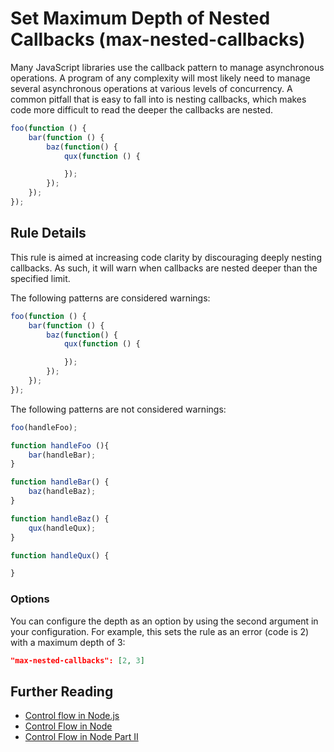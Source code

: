 # Set Maximum Depth of Nested Callbacks (max-nested-callbacks)

Many JavaScript libraries use the callback pattern to manage asynchronous operations. A program of any complexity will most likely need to manage several asynchronous operations at various levels of concurrency. A common pitfall that is easy to fall into is nesting callbacks, which makes code more difficult to read the deeper the callbacks are nested.

```js
foo(function () {
    bar(function () {
        baz(function() {
            qux(function () {

            });
        });
    });
});
```

## Rule Details

This rule is aimed at increasing code clarity by discouraging deeply nesting callbacks. As such, it will warn when callbacks are nested deeper than the specified limit.

The following patterns are considered warnings:

```js
foo(function () {
    bar(function () {
        baz(function() {
            qux(function () {

            });
        });
    });
});
```

The following patterns are not considered warnings:

```js
foo(handleFoo);

function handleFoo (){
    bar(handleBar);
}

function handleBar() {
    baz(handleBaz);
}

function handleBaz() {
    qux(handleQux);
}

function handleQux() {

}
```

### Options

You can configure the depth as an option by using the second argument in your configuration. For example, this sets the rule as an error (code is 2) with a maximum depth of 3:

```json
"max-nested-callbacks": [2, 3]
```

## Further Reading
* [Control flow in Node.js](http://book.mixu.net/node/ch7.html)
* [Control Flow in Node](http://howtonode.org/control-flow)
* [Control Flow in Node Part II](http://howtonode.org/control-flow-part-ii)
